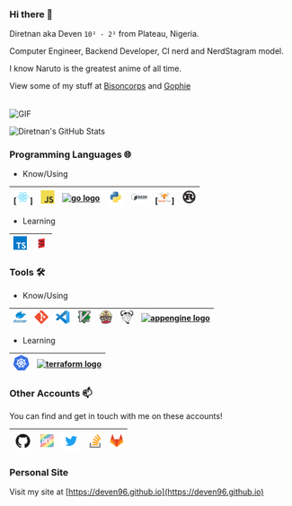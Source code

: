 ### Hi there 👋

Diretnan aka Deven `10² - 2²` from Plateau, Nigeria. 

Computer Engineer, Backend Developer, CI nerd and NerdStagram model. 

I know Naruto is the greatest anime of all time.

View some of my stuff at [Bisoncorps](https://github.com/bisoncorps) and [Gophie](https://github.com/Go-phie)


<br />
<img align="center" height="270px" width="450px" alt="GIF" src="https://media.giphy.com/media/K6LQWZDmgFM8o/giphy.gif" />
<br />

![Diretnan's GitHub Stats](https://github-readme-stats.vercel.app/api?username=deven96&show_icons=true&title_color=fff&icon_color=79ff97&text_color=9f9f9f&bg_color=151515)


### Programming Languages 🌐

- Know/Using

| [<img src="https://raw.githubusercontent.com/github/explore/cfd26557025b2ccaa2d3d25f3e518e29ebea05c5/topics/react/react.png" alt="react logo" width="24">] | [<img src="https://raw.githubusercontent.com/github/explore/80688e429a7d4ef2fca1e82350fe8e3517d3494d/topics/javascript/javascript.png" alt="js logo" width="24">](https://developer.mozilla.org/en-US/docs/Web/JavaScript) | [<img src="https://raw.githubusercontent.com/Delta456/Delta456/master/img/golang.png" alt="go logo" width="38">](https://golang.org/)  |  [<img src="https://raw.githubusercontent.com/github/explore/80688e429a7d4ef2fca1e82350fe8e3517d3494d/topics/python/python.png" alt="python logo" width="28">](https://www.python.org/) | [<img src="https://raw.githubusercontent.com/github/explore/80688e429a7d4ef2fca1e82350fe8e3517d3494d/topics/bash/bash.png" alt="bash logo" width="28">](https://www.gnu.org/software/bash/)  | [<img src="https://raw.githubusercontent.com/github/explore/cfd26557025b2ccaa2d3d25f3e518e29ebea05c5/topics/tensorflow/tensorflow.png" alt="tensorflow logo" width="24">] |  [<img src="https://raw.githubusercontent.com/github/explore/80688e429a7d4ef2fca1e82350fe8e3517d3494d/topics/rust/rust.png" alt="rust logo" width="24">](https://www.rust-lang.org/)|
|---|---|---|---|---|---|---|

- Learning

| [<img src="https://raw.githubusercontent.com/github/explore/80688e429a7d4ef2fca1e82350fe8e3517d3494d/topics/typescript/typescript.png" alt="ts logo" width="24">](https://www.typescriptlang.org/) | [<img src="https://raw.githubusercontent.com/github/explore/80688e429a7d4ef2fca1e82350fe8e3517d3494d/topics/scala/scala.png" alt="scala logo" width="24">](https://www.scala-lang.org/)|
|---|---|

### Tools 🛠️

- Know/Using

| [<img src="https://raw.githubusercontent.com/github/explore/80688e429a7d4ef2fca1e82350fe8e3517d3494d/topics/docker/docker.png" alt="docker logo" width="24">](https://www.docker.com/) | [<img src="https://raw.githubusercontent.com/deven96/deven96/master/img/git.png" alt="git logo" width="24">](https://git-scm.com/) | [<img src="https://raw.githubusercontent.com/deven96/deven96/master/img/vscode.png" alt="vscode logo" width="24">](https://code.visualstudio.com/) | [<img src="https://raw.githubusercontent.com/github/explore/80688e429a7d4ef2fca1e82350fe8e3517d3494d/topics/vim/vim.png" alt="vim logo" width="24">](https://www.vim.org/) |  [<img src="https://raw.githubusercontent.com/deven96/deven96/master/img/travis_ci.png" alt="travis ci logo" width="24">](https://travis-ci.org/) | [<img src="https://raw.githubusercontent.com/deven96/deven96/master/img/gnu_make.png" alt="gnu make logo" width="24">](https://www.gnu.org/software/make/manual/make.html) | [<img src="http://securityaffairs.co/wordpress/wp-content/uploads/2014/12/google-app-engine.png" alt="appengine logo" width="36">](https://cloud.google.com/appengine) 
|---|---|---|---|---|---|---|

- Learning

| [<img src="https://github.com/kubernetes/kubernetes/blob/master/logo/logo.png" alt="k8s logo" width="28">](https://kubernetes.io) | [<img src="https://www.terraform.io/assets/images/logo-text-8c3ba8a6.svg" alt="terraform logo" width="24">](https://terraform.io/)|
|---|---|

### Other Accounts 📫

You can find and get in touch with me on these accounts!

| [<img src="https://raw.githubusercontent.com/deven96/deven96/master/img/github.png" alt="github logo" width="34">](https://github.com/deven96)| [<img src="https://raw.githubusercontent.com/deven96/deven96/master/img/dev.png" alt="dev logo" width="24">](https://dev.to/deven96)| [<img src="https://raw.githubusercontent.com/deven96/deven96/master/img/twitter.png" alt="twitter logo" width="34">](https://twitter.com/_deven96) | [<img src="https://raw.githubusercontent.com/deven96/deven96/master/img/stack.svg" alt="stack logo" width="24">](https://stackoverflow.com/users/9456514/diretnan-domnan) | [<img src="https://raw.githubusercontent.com/deven96/deven96/master/img/gitlab.png" alt="gitlab logo" width="24">](https://gitlab.com/deven96)
|---|---|---|---|---|

### Personal Site

Visit my site at [https://deven96.github.io](https://deven96.github.io)
